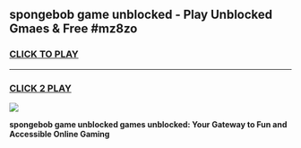 
## spongebob game unblocked - Play Unblocked Gmaes & Free #mz8zo
<h3>
<a href="https://premium.freeplayer.one?title=spongebob_game_unblocked&ref=01M">CLICK TO PLAY</a></h3>
<hr>

<h3>
<a href="https://premium.freeplayer.one?title=spongebob_game_unblocked&ref=01M">CLICK 2 PLAY</a>
  
</h3>

<a href="https://premium.freeplayer.one?title=spongebob_game_unblocked&ref=01M"><img src="https://clearcache.store/games.png"></a>


**spongebob game unblocked games unblocked: Your Gateway to Fun and Accessible Online Gaming**
